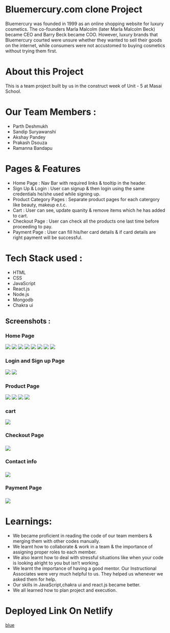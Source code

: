 <h1>Bluemercury.com clone Project</h1>
<p>Bluemercury was founded in 1999 as an online shopping website for luxury cosmetics. The co-founders Marla Malcolm (later Marla Malcolm Beck) became CEO and Barry Beck became COO. However, luxury brands that Bluemercury courted were unsure whether they wanted to sell their goods on the internet, while consumers were not accustomed to buying cosmetics without trying them first.</p>

<h1>About this Project</h1>

<p>This is a team project built by us in the construct week of Unit - 5 at Masai School.</p>

<h1>Our Team Members :</h1>

<ul>
<li>Parth Deshmukh</li>
<li>Sandip Suryawanshi</li>
<li>Akshay Pandey </li>
<li>Prakash Dsouza</li>
<li>Ramanna Bandapu</li>
</ul>

<h1>Pages & Features</h1>

<ul>
<li>Home Page : Nav Bar with required links & tooltip in the header.</li>
<li>Sign Up & Login : User can signup & then login using the same credentials he/she used while signing up.</li>

<li>Product Category Pages : Separate product pages for each catergory like beauty, makeup e.t.c.</li>
<li>Cart : User can see, update quanity & remove items which he has added to cart.</li>
<li>Checkout Page : User can check all the products one last time before proceeding to pay.</li>
<li>Payment Page : User can fill his/her card details & if card details are right payment will be successful.</li>
</ul>

<h1>Tech Stack used :</h1>
<ul>
<li>HTML</li>
<li>CSS</li>
<li>JavaScript</li>
<li>React.js</li>
<li>Node.js</li>
<li>Mongodb</li>
<li>Chakra ui</li>
</ul>

<h2>Screenshots :</h2>

<h3>Home Page</h3>
<img src="./bluemercury/assets/Screenshot%20(316).png"/>
<img src="./bluemercury/assets/Screenshot%20(317).png"/>
<img src="./bluemercury/assets/Screenshot%20(318).png"/>
<img src="./bluemercury/assets/Screenshot%20(319).png"/>
<img src="./bluemercury/assets/Screenshot%20(320).png"/>
<img src="./bluemercury/assets/Screenshot%20(321).png"/>
<img src="./bluemercury/assets/Screenshot%20(322).png"/>
<img src="./bluemercury/assets/Screenshot%20(323).png"/>

<h3>Login and Sign up Page</h3>

<img src="./bluemercury/assets/Screenshot%20(313).png"/>
<img src="./bluemercury/assets/signup.png"/>

<h3>Product Page</h3>

<img src="./bluemercury/assets/Screenshot%20(324).png"/>
<img src="./bluemercury/assets/Screenshot%20(325).png"/>
<img src="./bluemercury/assets/Screenshot%20(326).png"/>
<img src="./bluemercury/assets/Screenshot%20(327).png"/>

<h3>  cart </h3>

<img src="./bluemercury/assets/Screenshot%20(314).png"/>

<h3>Checkout Page<h3>
<img src="./bluemercury/assets/Screenshot%20(328).png"/>

<h3>Contact info<h3>
<img src="./bluemercury/assets/Screenshot%20(329).png"/>

<h3>Payment Page<h3>
<img src="./bluemercury/assets/Screenshot%20(330).png"/>

<h1>
Learnings:</h1>

<ul>
<li>We became proficient in reading the code of our team members & merging them with other codes manually.</li>
<li>We learnt how to collaborate & work in a team & the importance of assigning proper roles to each member.
</li>
<li>We also learnt how to deal with stressful situations like when your code is looking alright to you but isn’t working.</li>

<li>We learnt the importance of having a good mentor. Our Instructional Associates were very much helpful to us. They helped us whenever we asked them for help.</li>
<li>Our skills in JavaScript,chakra ui and react.js became better.</li>
<li>We all learned how to plan project and execution.</li>

</ul>

<h1>Deployed Link On Netlify</h1>
<a href="https://affable-scissors-7552.vercel.app/">blue</a>
